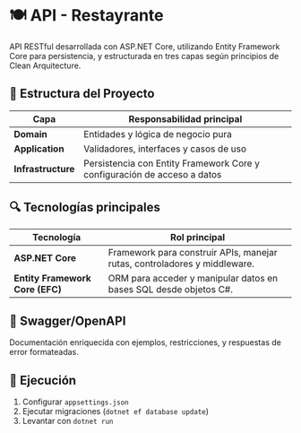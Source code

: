 # 🍽️ API - Restayrante

API RESTful desarrollada con ASP.NET Core, utilizando Entity Framework Core para persistencia, y estructurada en tres capas según principios de Clean Arquitecture.

## 🧱 Estructura del Proyecto

| Capa               | Responsabilidad principal                                                     |
| -----------------  | ----------------------------------------------------------------------------- |
| **Domain**         | Entidades y lógica de negocio pura                                            |
| **Application**    | Validadores, interfaces y casos de uso                                        |
| **Infrastructure** | Persistencia con Entity Framework Core y configuración de acceso a datos      |

## 🔍 Tecnologías principales

| Tecnología              | Rol principal                                                              |
|------------------------|-----------------------------------------------------------------------------|
| **ASP.NET Core**       | Framework para construir APIs, manejar rutas, controladores y middleware.  |
| **Entity Framework Core (EFC)** | ORM para acceder y manipular datos en bases SQL desde objetos C#.         |

## 📄 Swagger/OpenAPI

Documentación enriquecida con ejemplos, restricciones, y respuestas de error formateadas.

## 🚀 Ejecución

1. Configurar `appsettings.json`  
2. Ejecutar migraciones (`dotnet ef database update`)  
3. Levantar con `dotnet run`
